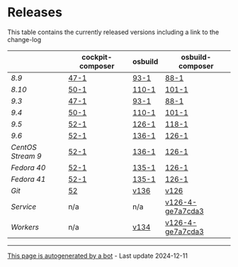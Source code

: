 # Releases
This table contains the currently released versions including a link to the change-log

|       | cockpit-composer    | osbuild    | osbuild-composer    |
|-------|---------------------|------------|---------------------|
*8.9* | [47-1](https://github.com/osbuild/cockpit-composer/releases/tag/47) | [93-1](https://github.com/osbuild/osbuild/releases/tag/v93) | [88-1](https://github.com/osbuild/osbuild-composer/releases/tag/v88)
*8.10* | [50-1](https://github.com/osbuild/cockpit-composer/releases/tag/50) | [110-1](https://github.com/osbuild/osbuild/releases/tag/v110) | [101-1](https://github.com/osbuild/osbuild-composer/releases/tag/v101)
*9.3* | [47-1](https://github.com/osbuild/cockpit-composer/releases/tag/47) | [93-1](https://github.com/osbuild/osbuild/releases/tag/v93) | [88-1](https://github.com/osbuild/osbuild-composer/releases/tag/v88)
*9.4* | [50-1](https://github.com/osbuild/cockpit-composer/releases/tag/50) | [110-1](https://github.com/osbuild/osbuild/releases/tag/v110) | [101-1](https://github.com/osbuild/osbuild-composer/releases/tag/v101)
*9.5* | [52-1](https://github.com/osbuild/cockpit-composer/releases/tag/52) | [126-1](https://github.com/osbuild/osbuild/releases/tag/v126) | [118-1](https://github.com/osbuild/osbuild-composer/releases/tag/v118)
*9.6* | [52-1](https://github.com/osbuild/cockpit-composer/releases/tag/52) | [136-1](https://github.com/osbuild/osbuild/releases/tag/v136) | [126-1](https://github.com/osbuild/osbuild-composer/releases/tag/v126)
*CentOS Stream 9* | [52-1](https://github.com/osbuild/cockpit-composer/releases/tag/52) | [136-1](https://github.com/osbuild/osbuild/releases/tag/v136) | [126-1](https://github.com/osbuild/osbuild-composer/releases/tag/v126)
*Fedora 40* | [52-1](https://github.com/osbuild/cockpit-composer/releases/tag/52) | [135-1](https://github.com/osbuild/osbuild/releases/tag/v135) | [126-1](https://github.com/osbuild/osbuild-composer/releases/tag/v126)
*Fedora 41* | [52-1](https://github.com/osbuild/cockpit-composer/releases/tag/52) | [135-1](https://github.com/osbuild/osbuild/releases/tag/v135) | [126-1](https://github.com/osbuild/osbuild-composer/releases/tag/v126)
*Git* | [52](https://github.com/osbuild/cockpit-composer/releases/tag/52) | [v136](https://github.com/osbuild/osbuild/releases/tag/v136) | [v126](https://github.com/osbuild/osbuild-composer/releases/tag/v126)
*Service* | n/a | n/a | [v126-4-ge7a7cda3](https://github.com/osbuild/osbuild-composer/compare/v126-4-ge7a7cda3...main)
*Workers* | n/a | [v134](https://github.com/osbuild/osbuild/compare/v134...main) | [v126-4-ge7a7cda3](https://github.com/osbuild/osbuild-composer/compare/v126-4-ge7a7cda3...main)

---

[This page is autogenerated by a bot](https://gitlab.cee.redhat.com/osbuild/guides-bot/-/blob/main/release_overview.py) - Last update 2024-12-11